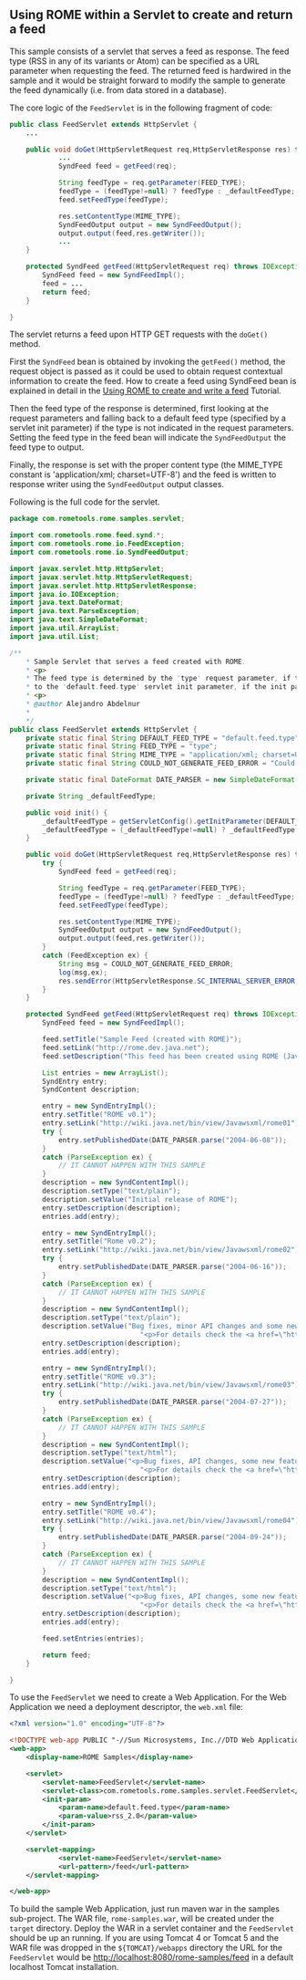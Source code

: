 ## Using ROME within a Servlet to create and return a feed

This sample consists of a servlet that serves a feed as response. The
feed type (RSS in any of its variants or Atom) can be specified as a URL
parameter when requesting the feed. The returned feed is hardwired in
the sample and it would be straight forward to modify the sample to
generate the feed dynamically (i.e. from data stored in a database).

The core logic of the `FeedServlet` is in the following fragment of
code:

```java
public class FeedServlet extends HttpServlet {
    ...

    public void doGet(HttpServletRequest req,HttpServletResponse res) throws IOException {
            ...
            SyndFeed feed = getFeed(req);

            String feedType = req.getParameter(FEED_TYPE);
            feedType = (feedType!=null) ? feedType : _defaultFeedType;
            feed.setFeedType(feedType);

            res.setContentType(MIME_TYPE);
            SyndFeedOutput output = new SyndFeedOutput();
            output.output(feed,res.getWriter());
            ...
    }

    protected SyndFeed getFeed(HttpServletRequest req) throws IOException,FeedException {
        SyndFeed feed = new SyndFeedImpl();
        feed = ...
        return feed;
    }

}
```

The servlet returns a feed upon HTTP GET requests with the `doGet()`
method.

First the `SyndFeed` bean is obtained by invoking the `getFeed()`
method, the request object is passed as it could be used to obtain
request contextual information to create the feed. How to create a feed
using SyndFeed bean is explained in detail in the [Using ROME to create
and write a
feed](./RssAndAtOMUtilitiEsROMEV0.5TutorialUsingROMEToCreateAndWriteASyndicationFeed.html)
Tutorial.

Then the feed type of the response is determined, first looking at the
request parameters and falling back to a default feed type (specified by
a servlet init parameter) if the type is not indicated in the request
parameters. Setting the feed type in the feed bean will indicate the
`SyndFeedOutput` the feed type to output.

Finally, the response is set with the proper content type (the MIME_TYPE
constant is \'application/xml; charset=UTF-8\') and the feed is written
to response writer using the `SyndFeedOutput` output classes.

Following is the full code for the servlet.

```java
package com.rometools.rome.samples.servlet;

import com.rometools.rome.feed.synd.*;
import com.rometools.rome.io.FeedException;
import com.rometools.rome.io.SyndFeedOutput;

import javax.servlet.http.HttpServlet;
import javax.servlet.http.HttpServletRequest;
import javax.servlet.http.HttpServletResponse;
import java.io.IOException;
import java.text.DateFormat;
import java.text.ParseException;
import java.text.SimpleDateFormat;
import java.util.ArrayList;
import java.util.List;

/**
    * Sample Servlet that serves a feed created with ROME.
    * <p>
    * The feed type is determined by the 'type' request parameter, if the parameter is missing it defaults
    * to the 'default.feed.type' servlet init parameter, if the init parameter is missing it defaults to 'atom_0.3'
    * <p>
    * @author Alejandro Abdelnur
    *
    */
public class FeedServlet extends HttpServlet {
    private static final String DEFAULT_FEED_TYPE = "default.feed.type";
    private static final String FEED_TYPE = "type";
    private static final String MIME_TYPE = "application/xml; charset=UTF-8";
    private static final String COULD_NOT_GENERATE_FEED_ERROR = "Could not generate feed";

    private static final DateFormat DATE_PARSER = new SimpleDateFormat("yyyy-MM-dd");

    private String _defaultFeedType;

    public void init() {
        _defaultFeedType = getServletConfig().getInitParameter(DEFAULT_FEED_TYPE);
        _defaultFeedType = (_defaultFeedType!=null) ? _defaultFeedType : "atom_0.3";
    }

    public void doGet(HttpServletRequest req,HttpServletResponse res) throws IOException {
        try {
            SyndFeed feed = getFeed(req);

            String feedType = req.getParameter(FEED_TYPE);
            feedType = (feedType!=null) ? feedType : _defaultFeedType;
            feed.setFeedType(feedType);

            res.setContentType(MIME_TYPE);
            SyndFeedOutput output = new SyndFeedOutput();
            output.output(feed,res.getWriter());
        }
        catch (FeedException ex) {
            String msg = COULD_NOT_GENERATE_FEED_ERROR;
            log(msg,ex);
            res.sendError(HttpServletResponse.SC_INTERNAL_SERVER_ERROR,msg);
        }
    }

    protected SyndFeed getFeed(HttpServletRequest req) throws IOException,FeedException {
        SyndFeed feed = new SyndFeedImpl();

        feed.setTitle("Sample Feed (created with ROME)");
        feed.setLink("http://rome.dev.java.net");
        feed.setDescription("This feed has been created using ROME (Java syndication utilities");

        List entries = new ArrayList();
        SyndEntry entry;
        SyndContent description;

        entry = new SyndEntryImpl();
        entry.setTitle("ROME v0.1");
        entry.setLink("http://wiki.java.net/bin/view/Javawsxml/rome01");
        try {
            entry.setPublishedDate(DATE_PARSER.parse("2004-06-08"));
        }
        catch (ParseException ex) {
            // IT CANNOT HAPPEN WITH THIS SAMPLE
        }
        description = new SyndContentImpl();
        description.setType("text/plain");
        description.setValue("Initial release of ROME");
        entry.setDescription(description);
        entries.add(entry);

        entry = new SyndEntryImpl();
        entry.setTitle("Rome v0.2");
        entry.setLink("http://wiki.java.net/bin/view/Javawsxml/rome02");
        try {
            entry.setPublishedDate(DATE_PARSER.parse("2004-06-16"));
        }
        catch (ParseException ex) {
            // IT CANNOT HAPPEN WITH THIS SAMPLE
        }
        description = new SyndContentImpl();
        description.setType("text/plain");
        description.setValue("Bug fixes, minor API changes and some new features"+
                                "<p>For details check the <a href=\"https://rometools.jira.com/wiki/display/ROME/Change+Log#ChangeLog-Changesmadefromv0.2tov0.3\">Changes Log for 0.2</a></p>");
        entry.setDescription(description);
        entries.add(entry);

        entry = new SyndEntryImpl();
        entry.setTitle("ROME v0.3");
        entry.setLink("http://wiki.java.net/bin/view/Javawsxml/rome03");
        try {
            entry.setPublishedDate(DATE_PARSER.parse("2004-07-27"));
        }
        catch (ParseException ex) {
            // IT CANNOT HAPPEN WITH THIS SAMPLE
        }
        description = new SyndContentImpl();
        description.setType("text/html");
        description.setValue("<p>Bug fixes, API changes, some new features and some Unit testing</p>"+
                                "<p>For details check the <a href=\"https://rometools.jira.com/wiki/display/ROME/Change+Log#ChangeLog-Changesmadefromv0.3tov0.4\">Changes Log for 0.3</a></p>");
        entry.setDescription(description);
        entries.add(entry);

        entry = new SyndEntryImpl();
        entry.setTitle("ROME v0.4");
        entry.setLink("http://wiki.java.net/bin/view/Javawsxml/rome04");
        try {
            entry.setPublishedDate(DATE_PARSER.parse("2004-09-24"));
        }
        catch (ParseException ex) {
            // IT CANNOT HAPPEN WITH THIS SAMPLE
        }
        description = new SyndContentImpl();
        description.setType("text/html");
        description.setValue("<p>Bug fixes, API changes, some new features, Unit testing completed</p>"+
                                "<p>For details check the <a href=\"https://rometools.jira.com/wiki/display/ROME/Change+Log#ChangeLog-Changesmadefromv0.4tov0.5\">Changes Log for 0.4</a></p>");
        entry.setDescription(description);
        entries.add(entry);

        feed.setEntries(entries);

        return feed;
    }

}
```

To use the `FeedServlet` we need to create a Web Application. For the
Web Application we need a deployment descriptor, the `web.xml` file:

```xml
<?xml version="1.0" encoding="UTF-8"?>

<!DOCTYPE web-app PUBLIC "-//Sun Microsystems, Inc.//DTD Web Application 2.3//EN" "http://java.sun.com/dtd/web-app_2_3.dtd">
<web-app>
    <display-name>ROME Samples</display-name>

    <servlet>
        <servlet-name>FeedServlet</servlet-name>
        <servlet-class>com.rometools.rome.samples.servlet.FeedServlet</servlet-class>
        <init-param>
            <param-name>default.feed.type</param-name>
            <param-value>rss_2.0</param-value>
        </init-param>
    </servlet>

    <servlet-mapping>
            <servlet-name>FeedServlet</servlet-name>
            <url-pattern>/feed</url-pattern>
    </servlet-mapping>

</web-app>
```

To build the sample Web Application, just run maven war in the samples
sub-project. The WAR file, `rome-samples.war`, will be created under the
`target` directory. Deploy the WAR in a servlet container and the
`FeedServlet` should be up an running. If you are using Tomcat 4 or
Tomcat 5 and the WAR file was dropped in the `${TOMCAT}/webapps`
directory the URL for the `FeedServlet` would be
[http://localhost:8080/rome-samples/feed](http://localhost:8080/rome-samples/feed)
in a default localhost Tomcat installation.
